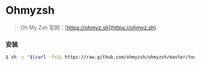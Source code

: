 # Ohmyzsh

> Oh My Zsh 官网：[https://ohmyz.sh](https://ohmyz.sh)

### 安装

```bash
$ sh -c "$(curl -fsSL https://raw.github.com/ohmyzsh/ohmyzsh/master/tools/install.sh)"
```



